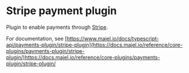 # Stripe payment plugin

Plugin to enable payments through [Stripe](https://stripe.com/docs).

For documentation, see [https://www.majel.io/docs/typescript-api/payments-plugin/stripe-plugin](https://docs.majel.io/reference/core-plugins/payments-plugin/stripe-plugin/)https://docs.majel.io/reference/core-plugins/payments-plugin/stripe-plugin/
